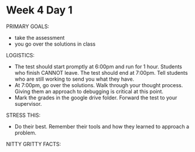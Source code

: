 # Week 4 Day 1

PRIMARY GOALS:
  - take the assessment
  - you go over the solutions in class

LOGISTICS:
  - The test should start promptly at 6:00pm and run for 1 hour. Students who finish CANNOT leave. The test should end at 7:00pm. Tell students who are still working to send you what they have.
  - At 7:00pm, go over the solutions. Walk through your thought process. Giving them an approach to debugging is critical at this point.
  - Mark the grades in the google drive folder. Forward the test to your supervisor.

STRESS THIS:
  - Do their best. Remember their tools and how they learned to approach a problem.

NITTY GRITTY FACTS:
